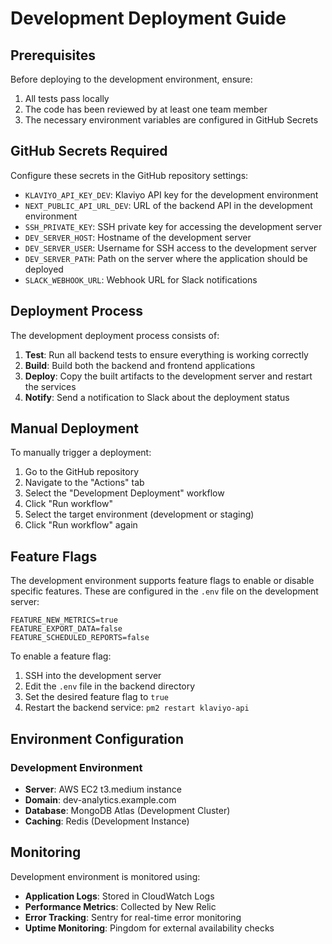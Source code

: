 # Development Deployment Guide

## Prerequisites

Before deploying to the development environment, ensure:

1. All tests pass locally
2. The code has been reviewed by at least one team member
3. The necessary environment variables are configured in GitHub Secrets

## GitHub Secrets Required

Configure these secrets in the GitHub repository settings:

- `KLAVIYO_API_KEY_DEV`: Klaviyo API key for the development environment
- `NEXT_PUBLIC_API_URL_DEV`: URL of the backend API in the development environment
- `SSH_PRIVATE_KEY`: SSH private key for accessing the development server
- `DEV_SERVER_HOST`: Hostname of the development server
- `DEV_SERVER_USER`: Username for SSH access to the development server
- `DEV_SERVER_PATH`: Path on the server where the application should be deployed
- `SLACK_WEBHOOK_URL`: Webhook URL for Slack notifications

## Deployment Process

The development deployment process consists of:

1. **Test**: Run all backend tests to ensure everything is working correctly
2. **Build**: Build both the backend and frontend applications
3. **Deploy**: Copy the built artifacts to the development server and restart the services
4. **Notify**: Send a notification to Slack about the deployment status

## Manual Deployment

To manually trigger a deployment:

1. Go to the GitHub repository
2. Navigate to the "Actions" tab
3. Select the "Development Deployment" workflow
4. Click "Run workflow"
5. Select the target environment (development or staging)
6. Click "Run workflow" again

## Feature Flags

The development environment supports feature flags to enable or disable specific features. These are configured in the `.env` file on the development server:

```
FEATURE_NEW_METRICS=true
FEATURE_EXPORT_DATA=false
FEATURE_SCHEDULED_REPORTS=false
```

To enable a feature flag:

1. SSH into the development server
2. Edit the `.env` file in the backend directory
3. Set the desired feature flag to `true`
4. Restart the backend service: `pm2 restart klaviyo-api`

## Environment Configuration

### Development Environment

- **Server**: AWS EC2 t3.medium instance
- **Domain**: dev-analytics.example.com
- **Database**: MongoDB Atlas (Development Cluster)
- **Caching**: Redis (Development Instance)

## Monitoring

Development environment is monitored using:

- **Application Logs**: Stored in CloudWatch Logs
- **Performance Metrics**: Collected by New Relic
- **Error Tracking**: Sentry for real-time error monitoring
- **Uptime Monitoring**: Pingdom for external availability checks
